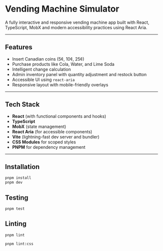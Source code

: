 # Vending Machine Simulator

A fully interactive and responsive vending machine app built with React, TypeScript, MobX and modern accessibility practices using React Aria.

---

## Features

- Insert Canadian coins (5¢, 10¢, 25¢)
- Purchase products like Cola, Water, and Lime Soda
- Intelligent change calculation
- Admin inventory panel with quantity adjustment and restock button
- Accessible UI using `react-aria`
- Responsive layout with mobile-friendly overlays

---

## Tech Stack

- **React** (with functional components and hooks)
- **TypeScript**
- **MobX** (state management)
- **React Aria** (for accessible components)
- **Vite** (lightning-fast dev server and bundler)
- **CSS Modules** for scoped styles
- **PNPM** for dependency management

---

## Installation

```bash
pnpm install
pnpm dev
```

## Testing

```bash
pnpm test
```

## Linting

```bash
pnpm lint
```

```bash
pnpm lint:css
```
